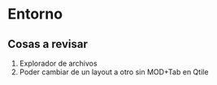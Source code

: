 # Entorno

## Cosas a revisar
1. Explorador de archivos
2. Poder cambiar de un layout a otro sin MOD+Tab en Qtile
